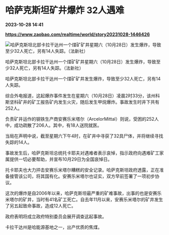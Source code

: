 # 哈萨克斯坦矿井爆炸 32人遇难

**2023-10-28 14:41**

**https://www.zaobao.com/realtime/world/story20231028-1446426**

![哈萨克斯坦北部卡拉干达州一个煤矿矿井星期六（10月28日）发生爆炸，导致至少32人死亡，另有14人失踪。（法新社）](https://static.zaobao.com/s3fs-public/styles/article_large_full/public/articles/2023/10/28/KAZAKHSTAN-MINING-SAFETY-ACCIDENT-120329.jpg?itok=rMnUtHFA "哈萨克斯坦北部卡拉干达州一个煤矿矿井星期六（10月28日）发生爆炸，导致至少32人死亡，另有14人失踪。（法新社）")

哈萨克斯坦北部卡拉干达州一个煤矿矿井星期六（10月28日）发生爆炸，导致至少32人死亡，另有14人失踪。（法新社）

哈萨克斯坦北部卡拉干达州一个煤矿矿井发生爆炸，导致至少32人死亡，另有14人失踪。

综合外电报道，这起爆炸事件发生在星期六（10月28日）凌晨2时33分，该州科斯坚科矿井的矿工报告矿内发生火灾，随后发生甲烷爆炸。事故发生时井下共有252人。

负责矿井运作的钢铁生产商安赛乐米塔尔（ArcelorMittal）则说，受困的252人中，成功疏散了206人。其中，有18人送院就医。

当局在声明中说，截至星期六下午4时，在矿井中寻获了32具尸体，并将继续寻找失踪的14人。

事故发生后，哈萨克斯坦总统托卡耶夫对遇难者表示哀悼，指示政府向遇难矿工家属提供一切必要帮助，并宣布10月29日为全国哀悼日。

托卡耶夫也大力抨击安赛乐米塔尔糟糕的安全记录。哈萨克斯坦政府透露，正在准备接管该公司，将其国有化。安赛乐米塔尔也证实，双方早前签署了一项初步协议。

这次的爆炸是自2006年以来，哈萨克斯坦最严重的矿难事故，出事的也是安赛乐米塔尔的矿井，当时有41名矿工死亡。自去年11月以来，安赛乐米塔尔的矿井发生了另五起致命事故，造成12人死亡。

政府表明将成立政府特别委员会展开调查这起事故。

卡拉干达州是哈能源基地之一，出产优质的焦煤。